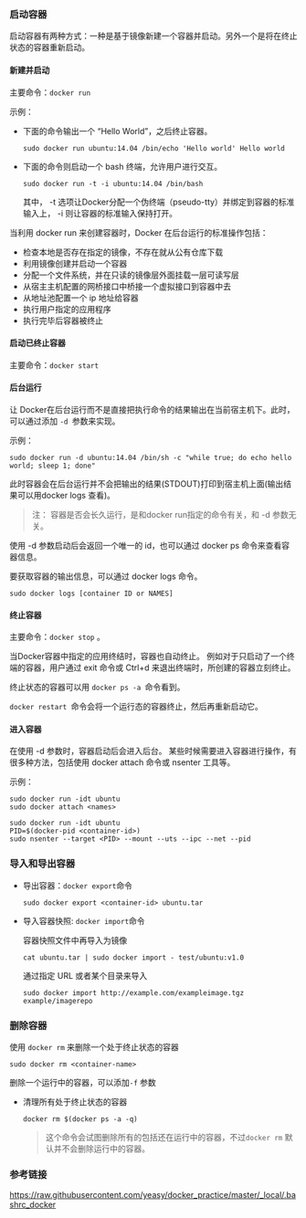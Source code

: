 ### 启动容器

启动容器有两种方式：一种是基于镜像新建一个容器并启动。另外一个是将在终止状态的容器重新启动。

#### 新建并启动

主要命令：`docker run`

示例：

- 下面的命令输出一个 “Hello World”，之后终止容器。

  ```shell
  sudo docker run ubuntu:14.04 /bin/echo 'Hello world' Hello world
  ```

- 下面的命令则启动一个 bash 终端，允许用户进行交互。

  ```shell
  sudo docker run -t -i ubuntu:14.04 /bin/bash
  ```

  其中， -t 选项让Docker分配一个伪终端（pseudo-tty）并绑定到容器的标准输入上， -i 则让容器的标准输入保持打开。

当利用 docker run 来创建容器时，Docker 在后台运行的标准操作包括：

- 检查本地是否存在指定的镜像，不存在就从公有仓库下载
- 利用镜像创建并启动一个容器
- 分配一个文件系统，并在只读的镜像层外面挂载一层可读写层
- 从宿主主机配置的网桥接口中桥接一个虚拟接口到容器中去
- 从地址池配置一个 ip 地址给容器
- 执行用户指定的应用程序
- 执行完毕后容器被终止

#### 启动已终止容器

主要命令：`docker start`

#### 后台运行

让 Docker在后台运行而不是直接把执行命令的结果输出在当前宿主机下。此时，可以通过添加 `-d `参数来实现。

示例：

```shell
sudo docker run -d ubuntu:14.04 /bin/sh -c "while true; do echo hello world; sleep 1; done"
```

此时容器会在后台运行并不会把输出的结果(STDOUT)打印到宿主机上面(输出结果可以用docker logs 查看)。

> 注： 容器是否会长久运行，是和docker run指定的命令有关，和 -d 参数无关。

使用 -d 参数启动后会返回一个唯一的 id，也可以通过 docker ps 命令来查看容器信息。



要获取容器的输出信息，可以通过 docker logs 命令。

```shell
sudo docker logs [container ID or NAMES]
```

#### 终止容器

主要命令：`docker stop` 。

当Docker容器中指定的应用终结时，容器也自动终止。 例如对于只启动了一个终端的容器，用户通过 exit 命令或 Ctrl+d 来退出终端时，所创建的容器立刻终止。

终止状态的容器可以用 `docker ps -a `命令看到。

`docker restart `命令会将一个运行态的容器终止，然后再重新启动它。

#### 进入容器

在使用 -d 参数时，容器启动后会进入后台。 某些时候需要进入容器进行操作，有很多种方法，包括使用 docker attach 命令或 nsenter 工具等。

示例：

```shell
sudo docker run -idt ubuntu
sudo docker attach <names>
```

```shell
sudo docker run -idt ubuntu
PID=$(docker-pid <container-id>)
sudo nsenter --target <PID> --mount --uts --ipc --net --pid
```

### 导入和导出容器

- 导出容器：`docker export`命令

  ```shell
  sudo docker export <container-id> ubuntu.tar
  ```

- 导入容器快照: `docker import`命令

  容器快照文件中再导入为镜像

  ```shell
  cat ubuntu.tar | sudo docker import - test/ubuntu:v1.0
  ```

  通过指定 URL 或者某个目录来导入

  ```shell
  sudo docker import http://example.com/exampleimage.tgz example/imagerepo
  ```

### 删除容器

使用 `docker rm` 来删除一个处于终止状态的容器

```shell
sudo docker rm <container-name>
```

删除一个运行中的容器，可以添加`-f` 参数

- 清理所有处于终止状态的容器

  ```shell
  docker rm $(docker ps -a -q)
  ```

  > 这个命令会试图删除所有的包括还在运行中的容器，不过`docker rm` 默认并不会删除运行中的容器。



### 参考链接

https://raw.githubusercontent.com/yeasy/docker_practice/master/_local/.bashrc_docker


